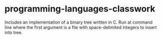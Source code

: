 # programming-languages-classwork
Includes an implementation of a binary tree written in C. Run at command line where the first argument is a file with space-delimited integers to insert into tree. 
